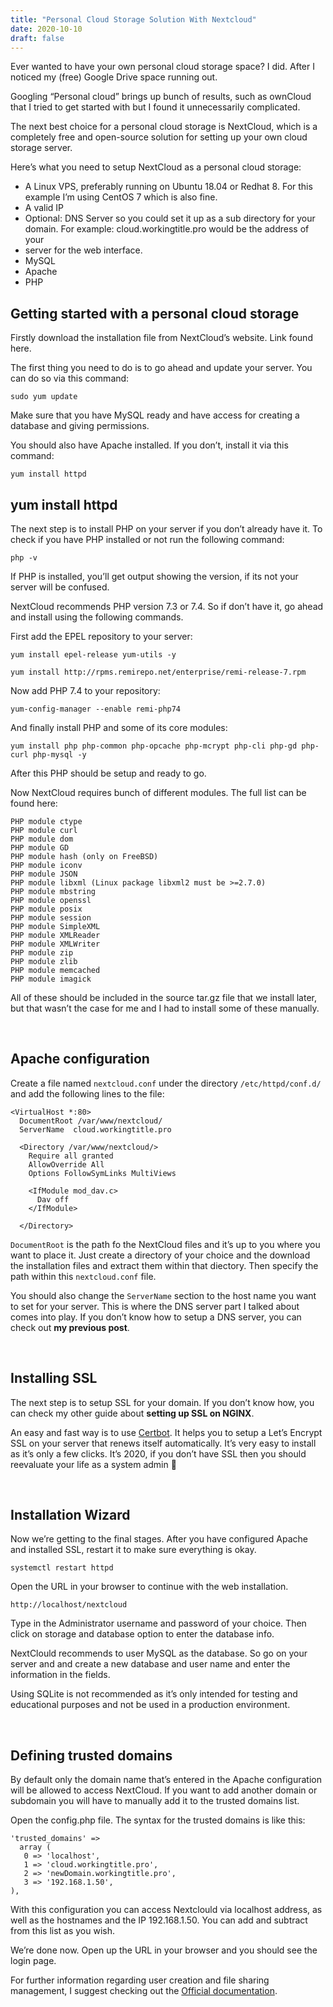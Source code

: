 ```yaml
---
title: "Personal Cloud Storage Solution With Nextcloud"
date: 2020-10-10
draft: false
---
```


Ever wanted to have your own personal cloud storage space? I did. After I noticed my (free) Google Drive space running out.

Googling “Personal cloud” brings up bunch of results, such as ownCloud that I tried to get started with but I found it unnecessarily complicated.

The next best choice for a personal cloud storage is NextCloud, which is a completely free and open-source solution for setting up your own cloud storage server. 

Here’s what you need to setup NextCloud as a personal cloud storage:
<ul>
<li>A Linux VPS, preferably running on Ubuntu 18.04 or Redhat 8. For this example I’m using CentOS 7 which is also fine.</li>
<li>A valid IP</li>
<li>Optional: DNS Server so you could set it up as a sub directory for your domain. For example: cloud.workingtitle.pro would be the address of your <li>server for the web interface.</li>
<li>MySQL</li>
<li>Apache</li>
<li>PHP</li>
</ul>

## Getting started with a personal cloud storage

Firstly download the installation file from NextCloud’s website. Link found here.

The first thing you need to do is to go ahead and update your server. You can do so via this command:
```
sudo yum update
```
Make sure that you have MySQL ready and have access for creating a database and giving permissions.

You should also have Apache installed. If you don’t, install it via this command:
```
yum install httpd
```

## yum install httpd

The next step is to install PHP on your server if you don’t already have it. To check if you have PHP installed or not run the following command:
```
php -v
```

If PHP is installed, you’ll get output showing the version, if its not your server will be confused.

NextCloud recommends PHP version 7.3 or 7.4. So if don’t have it, go ahead and install using the following commands.

First add the EPEL repository to your server:
```
yum install epel-release yum-utils -y
```
```
yum install http://rpms.remirepo.net/enterprise/remi-release-7.rpm
```
Now add PHP 7.4 to your repository:
```
yum-config-manager --enable remi-php74
```

And finally install PHP and some of its core modules:
```
yum install php php-common php-opcache php-mcrypt php-cli php-gd php-curl php-mysql -y
```
After this PHP should be setup and ready to go.

Now NextCloud requires bunch of different modules. The full list can be found here:
```
PHP module ctype
PHP module curl
PHP module dom
PHP module GD
PHP module hash (only on FreeBSD)
PHP module iconv
PHP module JSON
PHP module libxml (Linux package libxml2 must be >=2.7.0)
PHP module mbstring
PHP module openssl
PHP module posix
PHP module session
PHP module SimpleXML
PHP module XMLReader
PHP module XMLWriter
PHP module zip
PHP module zlib
PHP module memcached
PHP module imagick
```

All of these should be included in the source tar.gz file that we install later, but that wasn’t the case for me and I had to install some of these manually. 

<br>

## Apache configuration

Create a file named <code>nextcloud.conf</code> under the directory <code>/etc/httpd/conf.d/</code> and add the following lines to the file:
```
<VirtualHost *:80>
  DocumentRoot /var/www/nextcloud/
  ServerName  cloud.workingtitle.pro

  <Directory /var/www/nextcloud/>
    Require all granted
    AllowOverride All
    Options FollowSymLinks MultiViews

    <IfModule mod_dav.c>
      Dav off
    </IfModule>

  </Directory>
  ```

<code>DocumentRoot</code> is the path fo the NextCloud files and it’s up to you where you want to place it. Just create a directory of your choice and the download the installation files and extract them within that diectory. Then specify the path within this <code>nextcloud.conf</code> file.

You should also change the <code>ServerName</code> section to the host name you want to set for your server. This is where the DNS server part I talked about comes into play. If you don’t know how to setup a DNS server, you can check out <b>my previous post</b>. 

<br>

## Installing SSL

The next step is to setup SSL for your domain. If you don’t know how, you can check my other guide about <b>setting up SSL on NGINX</b>.

An easy and fast way is to use <a href="https://certbot.eff.org/">Certbot</a>. It helps you to setup a Let’s Encrypt SSL on your server that renews itself automatically. It’s very easy to install as it’s only a few clicks. It’s 2020, if you don’t have SSL then you should reevaluate your life as a system admin 🙂

<br>

## Installation Wizard

Now we’re getting to the final stages. After you have configured Apache and installed SSL, restart it to make sure everything is okay.
```
systemctl restart httpd
```

Open the URL in your browser to continue with the web installation.
```
http://localhost/nextcloud
```

Type in the Administrator username and password of your choice. Then click on storage and database option to enter the database info.

NextClould recommends to user MySQL as the database. So go on your server and and create a new database and user name and enter the information in the fields.

Using SQLite is not recommended as it’s only intended for testing and educational purposes and not be used in a production environment.

<br>

## Defining trusted domains

By default only the domain name that’s entered in the Apache configuration will be allowed to access NextCloud. If you want to add another domain or subdomain you will have to manually add it to the trusted domains list.

Open the config.php file. The syntax for the trusted domains is like this:
```
'trusted_domains' =>
  array (
   0 => 'localhost',
   1 => 'cloud.workingtitle.pro',
   2 => 'newDomain.workingtitle.pro',
   3 => '192.168.1.50',
),
```
With this configuration you can access Nextclould via localhost address, as well as the hostnames and the IP 192.168.1.50. You can add and subtract from this list as you wish.

We’re done now. Open up the URL in your browser and you should see the login page.

For further information regarding user creation and file sharing management, I suggest checking out the <a href="https://docs.nextcloud.com/server/20/admin_manual/index.html">Official documentation</a>.